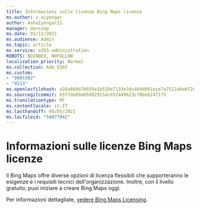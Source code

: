 ```yaml
---
title: Informazioni sulle licenze Bing Maps licenze
ms.author: v-aiyengar
author: AshaIyengar21
manager: dansimp
ms.date: 03/12/2021
ms.audience: Admin
ms.topic: article
ms.service: o365-administration
ROBOTS: NOINDEX, NOFOLLOW
localization_priority: Normal
ms.collection: Adm_O365
ms.custom:
- "9005302"
- "9213"
ms.openlocfilehash: a38a66bb70939a1b520e7133e3dc4d4d661ece7a7512a8a6f263bcc365c71165
ms.sourcegitcommit: b5f7da89a650d2915dc652449623c78be6247175
ms.translationtype: MT
ms.contentlocale: it-IT
ms.lasthandoff: 08/05/2021
ms.locfileid: "54077942"
---
```

# <a name="learn-about-bing-maps-licensing"></a>Informazioni sulle licenze Bing Maps licenze

Il Bing Maps offre diverse opzioni di licenza flessibili che supporteranno le esigenze e i requisiti tecnici dell'organizzazione. Inoltre, con il livello gratuito, puoi iniziare a creare Bing Maps oggi.

Per informazioni dettagliate, [vedere Bing Maps Licensing](https://go.microsoft.com/fwlink/?linkid=2150203).
